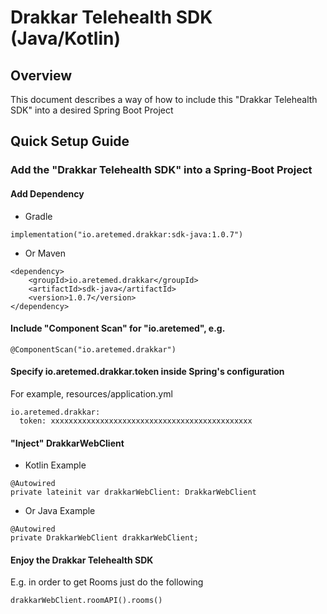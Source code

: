 # Drakkar Telehealth SDK (Java/Kotlin)

## Overview
This document describes a way of how to include this "Drakkar Telehealth SDK" into a desired Spring Boot Project

## Quick Setup Guide
### Add the "Drakkar Telehealth SDK" into a Spring-Boot Project
#### Add Dependency
- Gradle
```
implementation("io.aretemed.drakkar:sdk-java:1.0.7")
```
- Or Maven
```
<dependency>
    <groupId>io.aretemed.drakkar</groupId>
    <artifactId>sdk-java</artifactId>
    <version>1.0.7</version>
</dependency>
```
#### Include "Component Scan" for "io.aretemed", e.g.
```
@ComponentScan("io.aretemed.drakkar")
```
#### Specify io.aretemed.drakkar.token inside Spring's configuration
For example, resources/application.yml
```
io.aretemed.drakkar:
  token: xxxxxxxxxxxxxxxxxxxxxxxxxxxxxxxxxxxxxxxxxxxxx
```
#### "Inject" DrakkarWebClient
- Kotlin Example
```
@Autowired
private lateinit var drakkarWebClient: DrakkarWebClient
```
- Or Java Example
```
@Autowired
private DrakkarWebClient drakkarWebClient;
```
#### Enjoy the Drakkar Telehealth SDK
E.g. in order to get Rooms just do the following
```
drakkarWebClient.roomAPI().rooms()
```